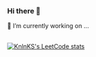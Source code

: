 ### Hi there 👋

<!--
**Ahmetburhan/Ahmetburhan** is a ✨ _special_ ✨ repository because its `README.md` (this file) appears on your GitHub profile.

Here are some ideas to get you started:

- 🔭 I’m currently working on ...
- 🌱 I’m currently learning ...
- 👯 I’m looking to collaborate on ...
- 🤔 I’m looking for help with ...
- 💬 Ask me about ...
- 📫 How to reach me: ...
- 😄 Pronouns: ...
- ⚡ Fun fact: ...
-->
🔭 I’m currently working on ...
<br><br>

[![KnlnKS's LeetCode stats](https://leetcode-stats-six.vercel.app/?username=ahmetburhan&theme=dark)](https://ahmetburhan.github.io/)
